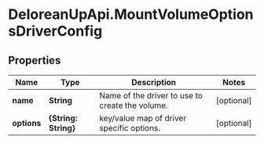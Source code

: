 # DeloreanUpApi.MountVolumeOptionsDriverConfig

## Properties
Name | Type | Description | Notes
------------ | ------------- | ------------- | -------------
**name** | **String** | Name of the driver to use to create the volume. | [optional] 
**options** | **{String: String}** | key/value map of driver specific options. | [optional] 


